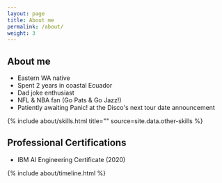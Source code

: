 ```yaml
---
layout: page
title: About me
permalink: /about/
weight: 3
---
```


## **About me**

* Eastern WA native
* Spent 2 years in coastal Ecuador
* Dad joke enthusiast
* NFL & NBA fan (Go Pats & Go Jazz!)
* Patiently awaiting Panic! at the Disco's next tour date announcement

<div class="row">
{% include about/skills.html title="" source=site.data.other-skills %}
</div>

## **Professional Certifications**
* IBM AI Engineering Certificate (2020)

<div class="row">
{% include about/timeline.html %}
</div>


